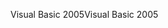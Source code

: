 <span data-ttu-id="a49d8-101">Visual Basic 2005</span><span class="sxs-lookup"><span data-stu-id="a49d8-101">Visual Basic 2005</span></span>